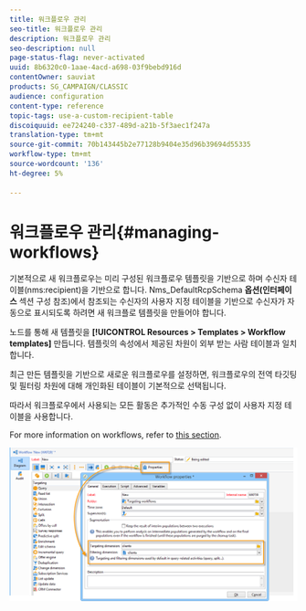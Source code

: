 ```yaml
---
title: 워크플로우 관리
seo-title: 워크플로우 관리
description: 워크플로우 관리
seo-description: null
page-status-flag: never-activated
uuid: 8b6320c0-1aae-4acd-a698-03f9bebd916d
contentOwner: sauviat
products: SG_CAMPAIGN/CLASSIC
audience: configuration
content-type: reference
topic-tags: use-a-custom-recipient-table
discoiquuid: ee724240-c337-489d-a21b-5f3aec1f247a
translation-type: tm+mt
source-git-commit: 70b143445b2e77128b9404e35d96b39694d55335
workflow-type: tm+mt
source-wordcount: '136'
ht-degree: 5%

---
```



# 워크플로우 관리{#managing-workflows}

기본적으로 새 워크플로우는 미리 구성된 워크플로우 템플릿을 기반으로 하며 수신자 테이블(nms:recipient)을 기반으로 합니다. Nms_DefaultRcpSchema **옵션(인터페이스**[](../../configuration/using/configuring-the-interface.md) 섹션 구성 참조)에서 참조되는 수신자의 사용자 지정 테이블을 기반으로 수신자가 자동으로 표시되도록 하려면 새 워크플로 템플릿을 만들어야 합니다.

노드를 통해 새 템플릿을 **[!UICONTROL Resources > Templates > Workflow templates]** 만듭니다. 템플릿의 속성에서 제공된 차원이 외부 받는 사람 테이블과 일치합니다.

최근 만든 템플릿을 기반으로 새로운 워크플로우를 설정하면, 워크플로우의 전역 타깃팅 및 필터링 차원에 대해 개인화된 테이블이 기본적으로 선택됩니다.

따라서 워크플로우에서 사용되는 모든 활동은 추가적인 수동 구성 없이 사용자 지정 테이블을 사용합니다.

For more information on workflows, refer to [this section](../../workflow/using/about-workflows.md).

![](assets/cfg_external_table_workflow.png)

